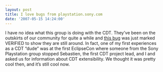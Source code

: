 ```yaml
---
layout: post
title: I love bugs from playstation.sony.com
date: '2007-05-15 14:24:00'
---
```



I have no idea what this group is doing with the CDT. They’ve been on the outskirts of our community for quite a while and [this bug](https://bugs.eclipse.org/bugs/show_bug.cgi?id=108439) was just marked VERIFIED to show they are still around. In fact, one of my first experiences as a CDT “dude” was at the first EclipseCon where someone from the Sony Playstation group stopped Sebastien, the first CDT project lead, and I and asked us for information about CDT extensibility. We thought it was pretty cool then, and it’s still cool now.


